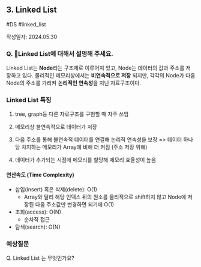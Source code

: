 ## 3. Linked List
#DS #linked_list

작성일자: 2024.05.30

### Q. Linked List에 대해서 설명해 주세요.

Linked List는 **Node**라는 구조체로 이루어져 있고, Node는 데이터의 값과 주소를 저장하고 있다. 물리적인 메모리상에서는 **비연속적으로 저장** 되지만, 각각의 Node가 다음 Node의 주소를 가리켜 **논리적인 연속성**을 지닌 자료구조이다.


### Linked List 특징

1. tree, graph등 다른 자료구조를 구현할 때 자주 쓰임

1. 메모리상 불연속적으로 데이터가 저장

3. 다음 주소를 통해 불연속적 데이터를 연결해 논리적 연속성을 보장
   => 데이터 하나 당 차지하는 메모리가 Array에 비해 더 커짐 (주소 저장 위해)

1. 데이터가 추가되는 시점에 메모리를 할당해 메모리 효율성이 높음


#### 연산속도 (Time Complexity)

- 삽입(insert) 혹은 삭제(delete): O(1)
  - Array와 달리 해당 인덱스 뒤의 원소를 물리적으로 shift하지 않고 Node에 저장된 다음 주소값만 변경하면 되기에 O(1)
- 조회(access): O(N)
  - 순차적 접근
- 탐색(search): O(N)


### 예상질문

Q. Linked List 는 무엇인가요?

